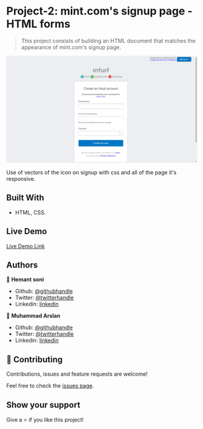# Project-2: mint.com's signup page  - HTML forms

> This project consists of building an HTML document that matches the appearance of mint.com's signup page.

![screenshot](./image/Screenshot.png)

Use of vectors of the icon on signup with css and all of the page it's responsive.

## Built With

- HTML, CSS.
## Live Demo

[Live Demo Link](https://rawcdn.githack.com/hemant-soni-vst-au4/HTML-forms/e426ad17f96181f9d31c0405e046bab3b6e57c84/index.html)

## Authors

👤 **Hemant soni**

- Github: [@githubhandle](https://github.com/hemant-soni-vst-au4)
- Twitter: [@twitterhandle](https://twitter.com/abdelperez11)
- Linkedin: [linkedin](https://www.linkedin.com/in/hemant-soni-97427b193/)

👤 **Muhammad Arslan**

- Github: [@githubhandle](https://github.com/arslanbisharat)
- Twitter: [@twitterhandle](https://twitter.com/arslan_bisharat)
- Linkedin: [linkedin](https://www.linkedin.com/in/muhammad-arslan-2020bb156)

## 🤝 Contributing

Contributions, issues and feature requests are welcome!

Feel free to check the [issues page]().

## Show your support

Give a ⭐️ if you like this project!

